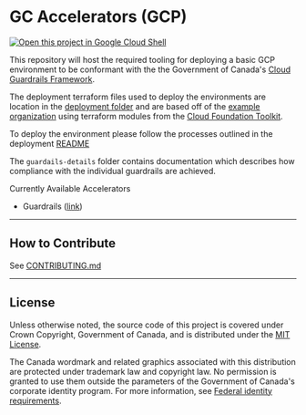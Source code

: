 
# GC Accelerators (GCP)

[![Open this project in Google Cloud Shell](http://gstatic.com/cloudssh/images/open-btn.png)](https://console.cloud.google.com/cloudshell/open?git_repo=https://github.com/fmichaelobrien/accelerators_accelerateurs-gcp&page=editor&tutorial=README.md)

This repository will host the required tooling for deploying a basic GCP environment to be conformant with the the Government of Canada's [Cloud Guardrails Framework](https://github.com/canada-ca/cloud-guardrails).

The deployment terraform files used to deploy the environments are location in the [deployment folder](https://github.com/canada-ca/accelerators_accelerateurs-gcp/tree/main/deployment-templates/Terraform/) and are based off of the [example organization](https://github.com/terraform-google-modules/terraform-example-foundation) using terraform modules from the [Cloud Foundation Toolkit](https://cloud.google.com/foundation-toolkit).

To deploy the environment please follow the processes outlined in the deployment [README](deployment-templates/README.md)

The `guardails-details` folder contains documentation which describes how compliance with the individual guardrails are achieved.

Currently Available Accelerators
- Guardrails ([link](https://github.com/canada-ca/accelerators_accelerateurs-gcp/tree/main/deployment-templates/Terraform/guardrails))

---

## How to Contribute

See [CONTRIBUTING.md](CONTRIBUTING.md)

---
## License

Unless otherwise noted, the source code of this project is covered under Crown Copyright, Government of Canada, and is distributed under the [MIT License](LICENSE).

The Canada wordmark and related graphics associated with this distribution are protected under trademark law and copyright law. No permission is granted to use them outside the parameters of the Government of Canada's corporate identity program. For more information, see [Federal identity requirements](https://www.canada.ca/en/treasury-board-secretariat/topics/government-communications/federal-identity-requirements.html).
